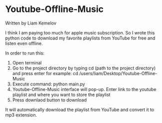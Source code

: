 # Youtube-Offline-Music

Written by Liam Kemelov

I think I am paying too much for apple music subscription.
So I wrote this python code to download my favorite
playlists from YouTube for free and listen even 
offline. 

In order to run this:
  1. Open terminal 
  2. Go to the project directory by typing cd (path to the project directory) and press enter
        for example: cd /users/liam/Desktop/Youtube-Offline-Music
  4. Execute command:    python main.py
  5. Youtube-Offline-Music interface will pop-up. Enter link to the youtube playlist and where you want to store the playlist
  6. Press downlaod button to download
 
 It will automatically download the playlist from YouTube and convert it to mp3 extension.
